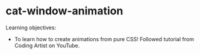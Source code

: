 # cat-window-animation

Learning objectives:
- To learn how to create animations from pure CSS! Followed tutorial from Coding Artist on YouTube.
